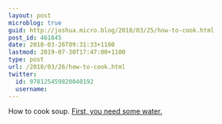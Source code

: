 ```yaml
---
layout: post
microblog: true
guid: http://joshua.micro.blog/2018/03/25/how-to-cook.html
post_id: 461845
date: 2018-03-26T09:31:33+1100
lastmod: 2019-07-30T17:47:00+1100
type: post
url: /2018/03/26/how-to-cook.html
twitter:
  id: 978125459820040192
  username: 
---
```

How to cook soup. [First, you need some water.](https://web.archive.org/web/20010501174516/http://www.cardigan.com/2001/01-10/)
